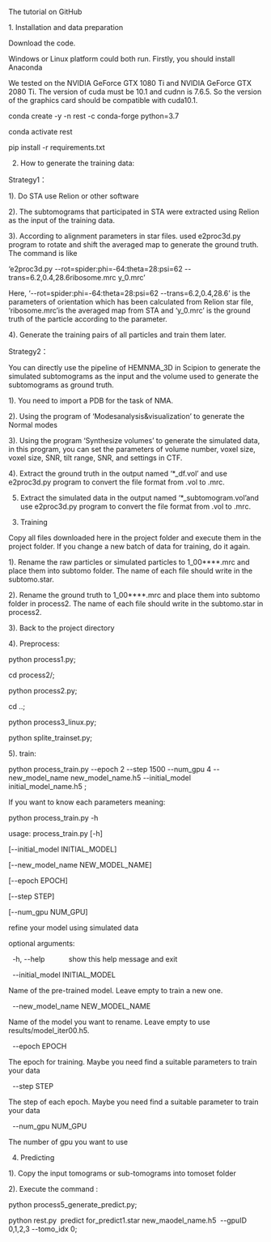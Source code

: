 The tutorial on GitHub  

1. Installation and data preparation  

Download the code.  

Windows or Linux platform could both run. Firstly, you should install Anaconda  

We tested on the NVIDIA GeForce GTX 1080 Ti and NVIDIA GeForce GTX 2080 Ti. The version of cuda must be 10.1 and cudnn is 7.6.5. So the version of the graphics card should be compatible with cuda10.1.  

conda create -y -n rest -c conda-forge python=3.7  

conda activate rest  

pip install -r requirements.txt  

2. How to generate the training data:  

Strategy1：  

1). Do STA use Relion or other software  

2). The subtomograms that participated in STA were extracted using Relion as the input of the training data.   

3). According to alignment parameters in star files. used e2proc3d.py program to rotate and shift the averaged map to generate the ground truth. The command is like   

‘e2proc3d.py --rot=spider:phi=-64:theta=28:psi=62 --trans=6.2,0.4,28.6ribosome.mrc y_0.mrc’  

Here, ‘--rot=spider:phi=-64:theta=28:psi=62 --trans=6.2,0.4,28.6’ is the parameters of orientation which has been calculated from Relion star file, ‘ribosome.mrc’is the averaged map from STA and ‘y_0.mrc’ is the ground truth of the particle according to the parameter.  

4). Generate the training pairs of all particles and train them later.  

Strategy2：  

You can directly use the pipeline of HEMNMA_3D in Scipion to generate the simulated subtomograms as the input and the volume used to generate the subtomograms as ground truth.   

1). You need to import a PDB for the task of NMA.  

2). Using the program of ‘Modesanalysis&visualization’ to generate the Normal modes  

3). Using the program ‘Synthesize volumes’ to generate the simulated data, in this program, you can set the parameters of volume number, voxel size, voxel size, SNR, tilt range, SNR, and settings in CTF.  

4). Extract the ground truth in the output named ‘*_df.vol’ and use e2proc3d.py program to convert the file format from .vol to .mrc.  

5) Extract the simulated data in the output named ‘*_subtomogram.vol’and use e2proc3d.py program to convert the file format from .vol to .mrc.  

3. Training  

Copy all files downloaded here in the project folder and execute them in the project folder. If you change a new batch of data for training, do it again.   

1). Rename the raw particles or simulated particles to 1_00****.mrc and place them into subtomo folder. The name of each file should write in the subtomo.star.  

2). Rename the ground truth to 1_00****.mrc and place them into subtomo folder in process2. The name of each file should write in the subtomo.star in process2.  

3). Back to the project directory  

4). Preprocess:  

python process1.py;  

cd process2/;  

python process2.py;  

cd ..;  

python process3_linux.py;  

python splite_trainset.py;  

5). train:  

python process_train.py --epoch 2 --step 1500 --num_gpu 4 --new_model_name new_model_name.h5 --initial_model initial_model_name.h5 ;  

If you want to know each parameters meaning:  

python process_train.py -h  

usage: process_train.py [-h]  

 [--initial_model INITIAL_MODEL]  

[--new_model_name NEW_MODEL_NAME]   

[--epoch EPOCH]   

[--step STEP]   

[--num_gpu NUM_GPU]  

refine your model using simulated data  

optional arguments:  

  -h, --help            show this help message and exit  

  

  --initial_model INITIAL_MODEL    

Name of the pre-trained model. Leave empty to train a new one.  

  

  --new_model_name NEW_MODEL_NAME  

Name of the model you want to rename. Leave empty to use results/model_iter00.h5.  

  

  --epoch EPOCH           

The epoch for training. Maybe you need find a suitable parameters to train your data  

  

  --step STEP             

The step of each epoch. Maybe you need find a suitable parameter to train your data  

  

  --num_gpu NUM_GPU       

The number of gpu you want to use  

4. Predicting  

1). Copy the input tomograms or sub-tomograms into tomoset folder  

2). Execute the command :   

python process5_generate_predict.py;  

python rest.py  predict for_predict1.star new_maodel_name.h5  --gpuID 0,1,2,3 --tomo_idx 0;  

  

